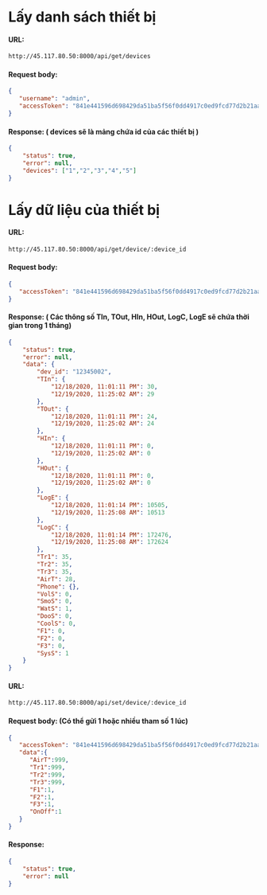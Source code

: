 # Lấy danh sách thiết bị
#### URL:
```bash
http://45.117.80.50:8000/api/get/devices
```
#### Request body:
```JSON
{
   "username": "admin",
   "accessToken": "841e441596d698429da51ba5f56f0dd4917c0ed9fcd77d2b21aa11fe7103bed831ab10c0540d7f53a178806340120fca099e"
}
```
#### Response: ( devices sẽ là mảng chứa id của các thiết bị )
```JSON
{
    "status": true,
    "error": null,
    "devices": ["1","2","3","4","5"]
}
```
# Lấy dữ liệu của thiết bị

#### URL:
```bash
http://45.117.80.50:8000/api/get/device/:device_id
```
#### Request body:
```JSON
{
   "accessToken": "841e441596d698429da51ba5f56f0dd4917c0ed9fcd77d2b21aa11fe7103bed831ab10c0540d7f53a178806340120fca099e"
}
```
#### Response: ( Các thông số TIn, TOut, HIn, HOut, LogC, LogE sẽ chứa thời gian trong 1 tháng)
```JSON
{
    "status": true,
    "error": null,
    "data": {
        "dev_id": "12345002",
        "TIn": {
            "12/18/2020, 11:01:11 PM": 30,
            "12/19/2020, 11:25:02 AM": 29
        },
        "TOut": {
            "12/18/2020, 11:01:11 PM": 24,
            "12/19/2020, 11:25:02 AM": 24
        },
        "HIn": {
            "12/18/2020, 11:01:11 PM": 0,
            "12/19/2020, 11:25:02 AM": 0
        },
        "HOut": {
            "12/18/2020, 11:01:11 PM": 0,
            "12/19/2020, 11:25:02 AM": 0
        },
        "LogE": {
            "12/18/2020, 11:01:14 PM": 10505,
            "12/19/2020, 11:25:08 AM": 10513
        },
        "LogC": {
            "12/18/2020, 11:01:14 PM": 172476,
            "12/19/2020, 11:25:08 AM": 172624
        },
        "Tr1": 35,
        "Tr2": 35,
        "Tr3": 35,
        "AirT": 28,
        "Phone": {},
        "VolS": 0,
        "SmoS": 0,
        "WatS": 1,
        "DooS": 0,
        "CoolS": 0,
        "F1": 0,
        "F2": 0,
        "F3": 0,
        "SysS": 1
    }
}
```

#### URL:
```bash
http://45.117.80.50:8000/api/set/device/:device_id
```
#### Request body: (Có thể gửi 1 hoặc nhiều tham số 1 lúc)
```JSON
{
   "accessToken": "841e441596d698429da51ba5f56f0dd4917c0ed9fcd77d2b21aa11fe7103bed831ab10c0540d7f53a178806340120fca099e",
   "data":{
      "AirT":999,
      "Tr1":999,
      "Tr2":999,
      "Tr3":999,
      "F1":1,
      "F2":1,
      "F3":1,
      "OnOff":1
   }
}
```
#### Response:
```JSON
{
    "status": true,
    "error": null
}
```
